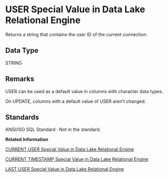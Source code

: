 <!-- loioa50cc71684f2101582e9fe6c8702e354 -->

# USER Special Value in Data Lake Relational Engine

Returns a string that contains the user ID of the current connection.



<a name="loioa50cc71684f2101582e9fe6c8702e354__user_datatype1"/>

## Data Type

STRING



<a name="loioa50cc71684f2101582e9fe6c8702e354__user_remarks1"/>

## Remarks

USER can be used as a default value in columns with character data types.

On UPDATE, columns with a default value of USER aren’t changed.



<a name="loioa50cc71684f2101582e9fe6c8702e354__user_standards1"/>

## Standards

 ANSI/ISO SQL Standard
 :   Not in the standard.

 **Related Information**  


[CURRENT USER Special Value in Data Lake Relational Engine](current-user-special-value-in-data-lake-relational-engine-a50a173.md "Returns a string that contains the user ID of the current connection.")

[CURRENT TIMESTAMP Special Value in Data Lake Relational Engine](current-timestamp-special-value-in-data-lake-relational-engine-a50992b.md "Combines CURRENT DATE and CURRENT TIME to form a TIMESTAMP value containing the year, month, day, hour, minute, second, and fraction of a second.")

[LAST USER Special Value in Data Lake Relational Engine](last-user-special-value-in-data-lake-relational-engine-a50aa1c.md "Returns the name of the user who last modified the row.")

